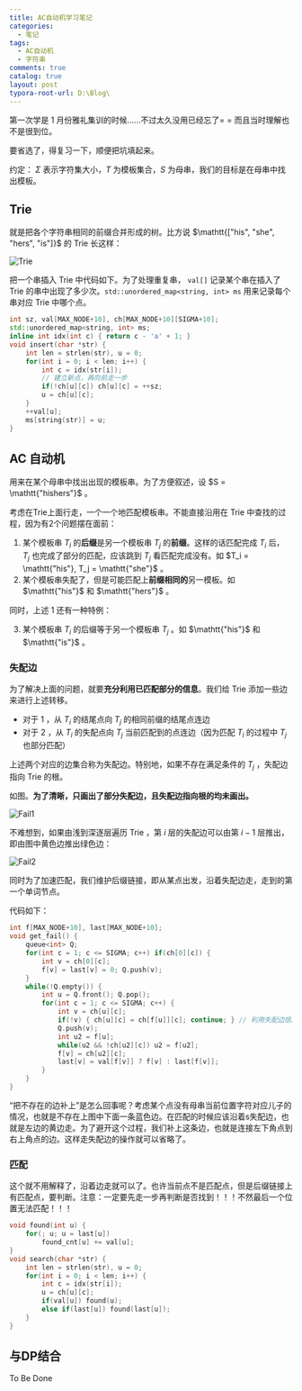 ```yaml
---
title: AC自动机学习笔记
categories:
  - 笔记
tags:
  - AC自动机
  - 字符串
comments: true
catalog: true
layout: post
typora-root-url: D:\Blog\
---
```


第一次学是 1 月份雅礼集训的时候……不过太久没用已经忘了= = 而且当时理解也不是很到位。

要省选了，得复习一下，顺便把坑填起来。

约定： $\Sigma$ 表示字符集大小，$T$ 为模板集合，$S$ 为母串，我们的目标是在母串中找出模板。

## Trie

就是把各个字符串相同的前缀合并形成的树。比方说 $\mathtt{["his", "she", "hers", "is"]}$ 的 Trie 长这样：

![Trie](/img/AC/trie.png)


把一个串插入 Trie 中代码如下。为了处理重复串， `val[]` 记录某个串在插入了 Trie 的串中出现了多少次。`std::unordered_map<string, int> ms` 用来记录每个串对应 Trie 中哪个点。

```cpp
int sz, val[MAX_NODE+10], ch[MAX_NODE+10][SIGMA+10];
std::unordered_map<string, int> ms;
inline int idx(int c) { return c - 'a' + 1; }
void insert(char *str) {
    int len = strlen(str), u = 0;
    for(int i = 0; i < len; i++) {
        int c = idx(str[i]);
        // 建立新点，再向前走一步
        if(!ch[u][c]) ch[u][c] = ++sz;
        u = ch[u][c];
    }
    ++val[u];
    ms[string(str)] = u;
}
```

## AC 自动机

用来在某个母串中找出出现的模板串。为了方便叙述，设 $S = \mathtt{"hishers"}$ 。  

考虑在Trie上面行走，一个一个地匹配模板串。不能直接沿用在 Trie 中查找的过程，因为有2个问题摆在面前：

1. 某个模板串 $T_i$ 的**后缀**是另一个模板串 $T_j$ 的**前缀**。这样的话匹配完成 $T_i$ 后， $T_j$ 也完成了部分的匹配，应该跳到 $T_j$ 看匹配完成没有。如 $T_i = \mathtt{"his"}, T_j = \mathtt{"she"}$ 。
2. 某个模板串失配了，但是可能匹配上**前缀相同的**另一模板。如  $\mathtt{"his"}$ 和 $\mathtt{"hers"}$ 。

同时，上述 1 还有一种特例：

3. 某个模板串 $T_i$ 的后缀等于另一个模板串 $T_j$ 。如 $\mathtt{"his"}$ 和 $\mathtt{"is"}$ 。

### 失配边

为了解决上面的问题，就要**充分利用已匹配部分的信息**。我们给 Trie 添加一些边来进行上述转移。

- 对于 1 ，从 $T_i$ 的结尾点向 $T_j$ 的相同前缀的结尾点连边
- 对于 2 ，从 $T_i$ 的失配点向 $T_j$ 当前匹配到的点连边（因为匹配 $T_i$ 的过程中 $T_j$ 也部分匹配）

上述两个对应的边集合称为失配边。特别地，如果不存在满足条件的 $T_j$ ，失配边指向 Trie 的根。

如图。**为了清晰，只画出了部分失配边，且失配边指向根的均未画出。**

![Fail1](/img/AC/fail1.png)

不难想到，如果由浅到深逐层遍历 Trie ，第 $i$ 层的失配边可以由第 $i-1$ 层推出，即由图中黄色边推出绿色边：

![Fail2](/img/AC/fail2.png)

同时为了加速匹配，我们维护后缀链接，即从某点出发，沿着失配边走，走到的第一个单词节点。

代码如下：

```cpp
int f[MAX_NODE+10], last[MAX_NODE+10];
void get_fail() {
	queue<int> Q;
    for(int c = 1; c <= SIGMA; c++) if(ch[0][c]) {
        int v = ch[0][c];
        f[v] = last[v] = 0; Q.push(v);
    }
    while(!Q.empty()) {
        int u = Q.front(); Q.pop();
        for(int c = 1; c <= SIGMA; c++) {
            int v = ch[u][c];
            if(!v) { ch[u][c] = ch[f[u]][c]; continue; } // 利用失配边信息，把不存在的边补上，见下文
            Q.push(v);
            int u2 = f[u];
            while(u2 && !ch[u2][c]) u2 = f[u2];
            f[v] = ch[u2][c];
            last[v] = val[f[v]] ? f[v] : last[f[v]];
        }
    }
}
```

“把不存在的边补上”是怎么回事呢？考虑某个点没有母串当前位置字符对应儿子的情况，也就是不存在上图中下面一条蓝色边。在匹配的时候应该沿着s失配边，也就是左边的黄边走。为了避开这个过程，我们补上这条边，也就是连接左下角点到右上角点的边。这样走失配边的操作就可以省略了。

### 匹配

这个就不用解释了，沿着边走就可以了。也许当前点不是匹配点，但是后缀链接上有匹配点，要判断。注意：一定要先走一步再判断是否找到！！！不然最后一个位置无法匹配！！！

```cpp
void found(int u) {
    for(; u; u = last[u])
        found_cnt[u] += val[u];
}
void search(char *str) {
    int len = strlen(str), u = 0;
    for(int i = 0; i < len; i++) {
        int c = idx(str[i]);
        u = ch[u][c];
        if(val[u]) found(u);
        else if(last[u]) found(last[u]);
    }
}
```

## 与DP结合

To Be Done